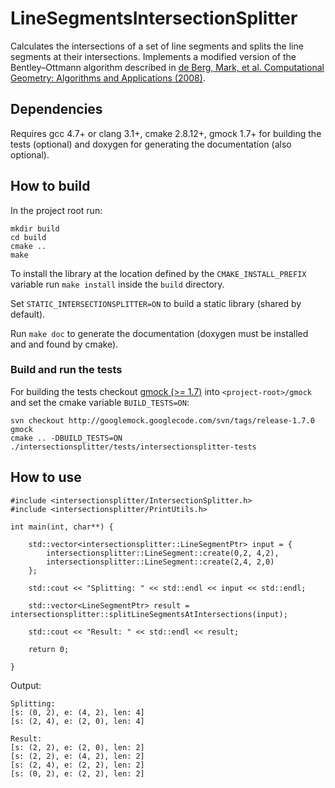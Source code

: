 # LineSegmentsIntersectionSplitter

Calculates the intersections of a set of line segments and splits the line segments at their intersections.
Implements a modified version of the Bentley–Ottmann algorithm described in [de Berg, Mark, et al. Computational Geometry: Algorithms and Applications (2008)](http://link.springer.com/book/10.1007/978-3-540-77974-2).

## Dependencies

Requires gcc 4.7+ or clang 3.1+, cmake 2.8.12+, gmock 1.7+ for building the tests (optional) and doxygen for generating the documentatíon (also optional).

## How to build

In the project root run:
~~~~~~~~~~~~~{.txt}
mkdir build
cd build
cmake ..
make
~~~~~~~~~~~~~
To install the library at the location defined by the `CMAKE_INSTALL_PREFIX` variable run `make install` inside the `build` directory.

Set `STATIC_INTERSECTIONSPLITTER=ON` to build a static library (shared by default).

Run `make doc` to generate the documentation (doxygen must be installed and and found by cmake).

### Build and run the tests

For building the tests checkout [gmock (>= 1.7)](https://code.google.com/p/googlemock/source/checkout) into `<project-root>/gmock` and set the cmake variable `BUILD_TESTS=ON`:

~~~~~~~~~~~~~{.txt}
svn checkout http://googlemock.googlecode.com/svn/tags/release-1.7.0 gmock
cmake .. -DBUILD_TESTS=ON
./intersectionsplitter/tests/intersectionsplitter-tests
~~~~~~~~~~~~~

## How to use

~~~~~~~~~~~~~{.cpp}
#include <intersectionsplitter/IntersectionSplitter.h>
#include <intersectionsplitter/PrintUtils.h>

int main(int, char**) {

    std::vector<intersectionsplitter::LineSegmentPtr> input = {
        intersectionsplitter::LineSegment::create(0,2, 4,2),
        intersectionsplitter::LineSegment::create(2,4, 2,0)
    };

    std::cout << "Splitting: " << std::endl << input << std::endl;

    std::vector<LineSegmentPtr> result = intersectionsplitter::splitLineSegmentsAtIntersections(input);

    std::cout << "Result: " << std::endl << result;

    return 0;

}

~~~~~~~~~~~~~

Output:
~~~~~~~~~~~~~{.txt}
Splitting:
[s: (0, 2), e: (4, 2), len: 4]
[s: (2, 4), e: (2, 0), len: 4]

Result:
[s: (2, 2), e: (2, 0), len: 2]
[s: (2, 2), e: (4, 2), len: 2]
[s: (2, 4), e: (2, 2), len: 2]
[s: (0, 2), e: (2, 2), len: 2]
~~~~~~~~~~~~~
